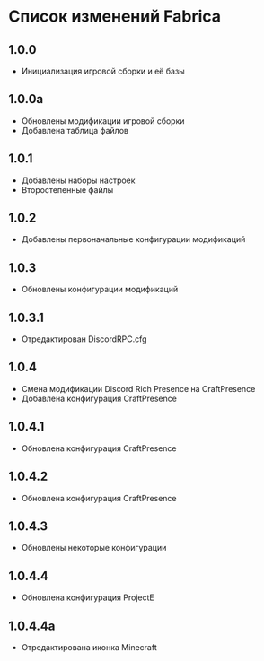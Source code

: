 # Список изменений Fabrica

## 1.0.0

* Инициализация игровой сборки и её базы 

## 1.0.0a

* Обновлены модификации игровой сборки
* Добавлена таблица файлов

## 1.0.1

* Добавлены наборы настроек
* Второстепенные файлы

## 1.0.2

* Добавлены первоначальные конфигурации модификаций

## 1.0.3

* Обновлены конфигурации модификаций

## 1.0.3.1

* Отредактирован DiscordRPC.cfg

## 1.0.4

* Смена модификации Discord Rich Presence на CraftPresence
* Добавлена конфигурация CraftPresence

## 1.0.4.1

* Обновлена конфигурация CraftPresence

## 1.0.4.2

* Обновлена конфигурация CraftPresence

## 1.0.4.3

* Обновлены некоторые конфигурации

## 1.0.4.4

* Обновлена конфигурация ProjectE

## 1.0.4.4a

* Отредактирована иконка Minecraft